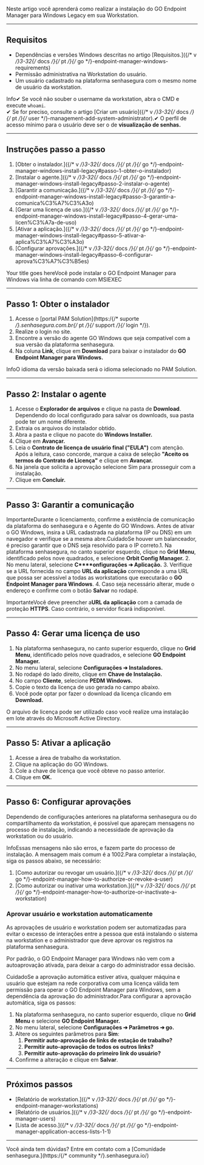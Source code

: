 Neste artigo você aprenderá como realizar a instalação do GO Endpoint Manager para Windows Legacy em sua Workstation.



---

## Requisitos

* Dependências e versões Windows descritas no artigo [Requisitos.]({/* v */}3-32{/* docs */}{/* pt */}{/* go */}-endpoint-manager-windows-requirements)
* Permissão administrativa na Workstation do usuário.
* Um usuário cadastrado na plataforma senhasegura com o mesmo nome de usuário da workstation.

Info✔ Se você não souber o username da workstation, abra o CMD e execute `whoami`.  
✔ Se for preciso, consulte o artigo [Criar um usuário]({/* v */}3-32{/* docs */}{/* pt */}{/* user */}-management-add-system-administrator).✔ O perfil de acesso mínimo para o usuário deve ser o de **visualização de senhas.**

---

## Instruções passo a passo

1. [Obter o instalador.]({/* v */}3-32{/* docs */}{/* pt */}{/* go */}-endpoint-manager-windows-install-legacy#passo-1-obter-o-instalador)
2. [Instalar o agente.]({/* v */}3-32{/* docs */}{/* pt */}{/* go */}-endpoint-manager-windows-install-legacy#passo-2-instalar-o-agente)
3. [Garantir a comunicação.]({/* v */}3-32{/* docs */}{/* pt */}{/* go */}-endpoint-manager-windows-install-legacy#passo-3-garantir-a-comunica%C3%A7%C3%A3o)
4. [Gerar uma licença de uso.]({/* v */}3-32{/* docs */}{/* pt */}{/* go */}-endpoint-manager-windows-install-legacy#passo-4-gerar-uma-licen%C3%A7a-de-uso)
5. [Ativar a aplicação.]({/* v */}3-32{/* docs */}{/* pt */}{/* go */}-endpoint-manager-windows-install-legacy#passo-5-ativar-a-aplica%C3%A7%C3%A3o)
6. [Configurar aprovações.]({/* v */}3-32{/* docs */}{/* pt */}{/* go */}-endpoint-manager-windows-install-legacy#passo-6-configurar-aprova%C3%A7%C3%B5es)

Your title goes hereVocê pode instalar o GO Endpoint Manager para Windows via linha de comando com MSIEXEC  


  




---

## Passo 1: Obter o instalador

1. Acesse o [portal PAM Solution](https:/{/* suporte */}.senhasegura.com.br{/* pt */}{/* support */}{/* login */}).
2. Realize o login no site.
3. Encontre a versão do agente GO Windows que seja compatível com a sua versão da plataforma senhasegura.
4. Na coluna **Link**, clique em **Download** para baixar o instalador do **GO Endpoint Manager para Windows.**

InfoO idioma da versão baixada será o idioma selecionado no PAM Solution.  




---

## Passo 2: Instalar o agente

1. Acesse o **Explorador de arquivos** e clique na pasta de **Download**. Dependendo do local configurado para salvar os downloads, sua pasta pode ter um nome diferente.
2. Extraia os arquivos do instalador obtido.
3. Abra a pasta e clique no pacote do **Windows Installer.**
4. Clique em **Avançar.**
5. Leia o **Contrato de licença de usuário final ("EULA")** com atenção. Após a leitura, caso concorde, marque a caixa de seleção **"Aceito os termos do Contrato de Licença"** e clique em **Avançar.**
6. Na janela que solicita a aprovação selecione Sim para prosseguir com a instalação.
7. Clique em **Concluir.**



---

## Passo 3: Garantir a comunicação

ImportanteDurante o licenciamento, confirme a existência de comunicação da plataforma do senhasegura e o Agente do GO Windows. Antes de ativar o GO Windows, insira a URL cadastrada na plataforma (IP ou DNS) em um navegador e verifique se a mesma abre.CuidadoSe houver um balanceador, é preciso garantir que o DNS seja resolvido para o IP correto.1. Na plataforma senhasegura, no canto superior esquerdo, clique no **Grid Menu**, identificado pelos nove quadrados, e selecione **Orbit Config Manager.**
2. No menu lateral, selecione **C****onfigurações ➔ Aplicação.**
3. Verifique se a URL fornecida no campo **URL da aplicação** corresponde a uma URL que possa ser acessível a todas as workstations que executarão o **GO Endpoint Manager para Windows**.
4. Caso seja necessário alterar, mude o endereço e confirme com o botão **Salvar** no rodapé.

ImportanteVocê deve preencher a**URL da aplicação** com a camada de proteção **HTTPS**. Caso contrário, o servidor ficará indisponível.

---

## Passo 4: Gerar uma licença de uso

1. Na plataforma senhasegura, no canto superior esquerdo, clique no **Grid Menu**, identificado pelos nove quadrados, e selecione **GO Endpoint Manager.**
2. No menu lateral, selecione **Configurações ➔ Instaladores.**
3. No rodapé do lado direito, clique em **Chave de Instalação.**
4. No campo **Cliente**, selecione **PEDM Windows.**
5. Copie o texto da licença de uso gerada no campo abaixo.
6. Você pode optar por fazer o download da licença clicando em **Download.**

O arquivo de licença pode ser utilizado caso você realize uma instalação em lote através do Microsoft Active Directory.



---

## Passo 5: Ativar a aplicação

1. Acesse a área de trabalho da workstation.
2. Clique na aplicação do GO Windows.
3. Cole a chave de licença que você obteve no passo anterior.
4. Clique em **OK.**



---

## Passo 6: Configurar aprovações

Dependendo de configurações anteriores na plataforma senhasegura ou do compartilhamento da workstation, é possível que apareçam mensagens no processo de instalação, indicando a necessidade de aprovação da workstation ou do usuário.

InfoEssas mensagens não são erros, e fazem parte do processo de instalação. A mensagem mais comum é a 1002\.Para completar a instalação, siga os passos abaixo, se necessário:

1. [Como autorizar ou revogar um usuário.]({/* v */}3-32{/* docs */}{/* pt */}{/* go */}-endpoint-manager-how-to-authorize-or-revoke-a-user)
2. [Como autorizar ou inativar uma workstation.]({/* v */}3-32{/* docs */}{/* pt */}{/* go */}-endpoint-manager-how-to-authorize-or-inactivate-a-workstation)

### Aprovar usuário e workstation automaticamente

As aprovações de usuário e workstation podem ser automatizadas para evitar o excesso de interações entre a pessoa que está instalando o sistema na workstation e o administrador que deve aprovar os registros na plataforma senhasegura.

Por padrão, o GO Endpoint Manager para Windows não vem com a autoaprovação ativada, para deixar a cargo do administrador essa decisão. 

CuidadoSe a aprovação automática estiver ativa, qualquer máquina e usuário que estejam na rede corporativa com uma licença válida tem permissão para operar o GO Endpoint Manager para Windows, sem a dependência da aprovação do administrador.Para configurar a aprovação automática, siga os passos:

1. Na plataforma senhasegura, no canto superior esquerdo, clique no **Grid Menu** e selecione **GO Endpoint Manager.**
2. No menu lateral, selecione **Configurações ➔ Parâmetros ➔ go.**
3. Altere os seguintes parâmetros para **Sim**:
	1. **Permitir auto\-aprovação de links de estação de trabalho?**
	2. **Permitir auto\-aprovação de todos os outros links?**
	3. **Permitir auto\-aprovação do primeiro link do usuário?**
4. Confirme a alteração e clique em **Salvar**.



---

## Próximos passos

* [Relatório de workstation.]({/* v */}3-32{/* docs */}{/* pt */}{/* go */}-endpoint-manager-workstations)
* [Relatório de usuários.]({/* v */}3-32{/* docs */}{/* pt */}{/* go */}-endpoint-manager-users)
* [Lista de acesso.]({/* v */}3-32{/* docs */}{/* pt */}{/* go */}-endpoint-manager-application-access-lists-1-1)



---

Você ainda tem dúvidas? Entre em contato com a [Comunidade senhasegura.](https:/{/* community */}.senhasegura.io/)

